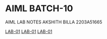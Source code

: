 # AIML BATCH-10
AIML LAB NOTES
AKSHITH BILLA
2203A51665

[LAB-01](https://github.com/akshithbilla29/AIML-BATCH-10/blob/main/1.ipynb)
[LAB-01](https://github.com/akshithbilla29/AIML-BATCH-10/blob/main/2.ipynb)
[LAB-01](https://github.com/akshithbilla29/AIML-BATCH-10/blob/main/3.ipynb)
